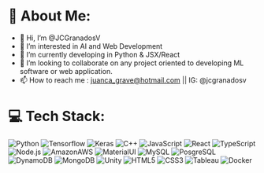 # 💫 About Me:
- 👋 Hi, I’m @JCGranadosV
- 👀 I’m interested in AI and Web Development
- 🌱 I’m currently developing in Python & JSX/React
- 💞️ I’m looking to collaborate on any project oriented to developing ML software or web application.
- 📫 How to reach me : juanca_grave@hotmail.com || IG: @jcgranadosv


# 💻 Tech Stack:
![Python](https://img.shields.io/badge/python-3670A0?style=for-the-badge&logo=python&logoColor=ffdd54) ![Tensorflow](https://img.shields.io/badge/TensorFlow-FF6F00?style=for-the-badge&logo=tensorflow&logoColor=white) ![Keras](https://img.shields.io/badge/Keras-FF0000?style=for-the-badge&logo=keras&logoColor=white) ![C++](https://img.shields.io/badge/c++-%2300599C.svg?style=for-the-badge&logo=c%2B%2B&logoColor=white) ![JavaScript](https://img.shields.io/badge/javascript-%23323330.svg?style=for-the-badge&logo=javascript&logoColor=%23F7DF1E) ![React](https://img.shields.io/badge/React-20232A?style=for-the-badge&logo=react&logoColor=61DAFB) ![TypeScript](https://img.shields.io/badge/TypeScript-007ACC?style=for-the-badge&logo=typescript&logoColor=white) ![Node.js](https://img.shields.io/badge/Node.js-43853D?style=for-the-badge&logo=node.js&logoColor=white) ![AmazonAWS](https://img.shields.io/badge/Amazon_AWS-232F3E?style=for-the-badge&logo=amazon-aws&logoColor=white) ![MaterialUI](https://img.shields.io/badge/Material--UI-0081CB?style=for-the-badge&logo=material-ui&logoColor=white) ![MySQL](https://img.shields.io/badge/MySQL-00000F?style=for-the-badge&logo=mysql&logoColor=white) ![PosgreSQL](https://img.shields.io/badge/PostgreSQL-316192?style=for-the-badge&logo=postgresql&logoColor=white) ![DynamoDB](https://img.shields.io/badge/Amazon%20DynamoDB-4053D6?style=for-the-badge&logo=Amazon%20DynamoDB&logoColor=white) ![MongoDB](https://img.shields.io/badge/MongoDB-4EA94B?style=for-the-badge&logo=mongodb&logoColor=white) ![Unity](https://img.shields.io/badge/Unity-100000?style=for-the-badge&logo=unity&logoColor=white) ![HTML5](https://img.shields.io/badge/html5-%23E34F26.svg?style=for-the-badge&logo=html5&logoColor=white) ![CSS3](https://img.shields.io/badge/css3-%231572B6.svg?style=for-the-badge&logo=css3&logoColor=white) ![Tableau](https://img.shields.io/badge/Tableau-E97627?style=for-the-badge&logo=Tableau&logoColor=white) ![Docker](https://img.shields.io/badge/Docker-2CA5E0?style=for-the-badge&logo=docker&logoColor=whit)


<!---
JCGranadosV/JCGranadosV is a ✨ special ✨ repository because its `README.md` (this file) appears on your GitHub profile.
You can click the Preview link to take a look at your changes.
--->
